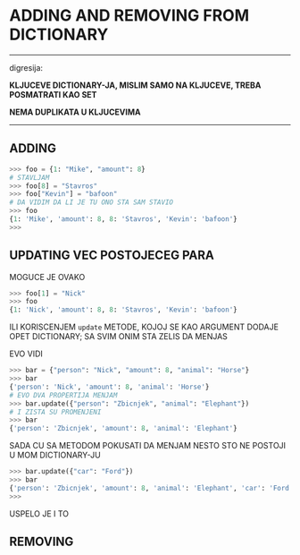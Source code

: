 # ADDING AND REMOVING FROM DICTIONARY

***

digresija:

**KLJUCEVE DICTIONARY-JA, MISLIM SAMO NA KLJUCEVE, TREBA POSMATRATI KAO SET**

**NEMA DUPLIKATA U KLJUCEVIMA**

***

## ADDING

```py
>>> foo = {1: "Mike", "amount": 8}
# STAVLJAM
>>> foo[8] = "Stavros"
>>> foo["Kevin"] = "bafoon"
# DA VIDIM DA LI JE TU ONO STA SAM STAVIO
>>> foo
{1: 'Mike', 'amount': 8, 8: 'Stavros', 'Kevin': 'bafoon'}
>>> 
```

## UPDATING VEC POSTOJECEG PARA

MOGUCE JE OVAKO

```py
>>> foo[1] = "Nick"
>>> foo
{1: 'Nick', 'amount': 8, 8: 'Stavros', 'Kevin': 'bafoon'}
```

ILI KORISCENJEM `update` METODE, KOJOJ SE KAO ARGUMENT DODAJE OPET DICTIONARY; SA SVIM ONIM STA ZELIS DA MENJAS

EVO VIDI

```py
>>> bar = {"person": "Nick", "amount": 8, "animal": "Horse"}
>>> bar
{'person': 'Nick', 'amount': 8, 'animal': 'Horse'}
# EVO DVA PROPERTIJA MENJAM
>>> bar.update({"person": "Zbicnjek", "animal": "Elephant"})
# I ZISTA SU PROMENJENI
>>> bar
{'person': 'Zbicnjek', 'amount': 8, 'animal': 'Elephant'}
```

SADA CU SA METODOM POKUSATI DA MENJAM NESTO STO NE POSTOJI U MOM DICTIONARY-JU

```py
>>> bar.update({"car": "Ford"})
>>> bar
{'person': 'Zbicnjek', 'amount': 8, 'animal': 'Elephant', 'car': 'Ford'}
>>> 
```

USPELO JE I TO

## REMOVING

```py

```

